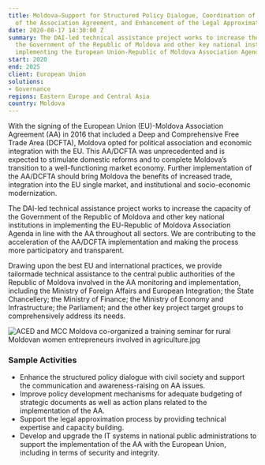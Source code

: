 ```yaml
---
title: Moldova—Support for Structured Policy Dialogue, Coordination of the Implementation
  of the Association Agreement, and Enhancement of the Legal Approximation Process
date: 2020-08-17 14:30:00 Z
summary: The DAI-led technical assistance project works to increase the capacity of
  the Government of the Republic of Moldova and other key national institutions in
  implementing the European Union-Republic of Moldova Association Agenda.
start: 2020
end: 2025
client: European Union
solutions:
- Governance
regions: Eastern Europe and Central Asia
country: Moldova
---
```


With the signing of the European Union (EU)-Moldova Association Agreement (AA) in 2016 that included a Deep and Comprehensive Free Trade Area (DCFTA), Moldova opted for political association and economic integration with the EU. This AA/DCFTA was unprecedented and is expected to stimulate domestic reforms and to complete Moldova’s transition to a well-functioning market economy. Further implementation of the AA/DCFTA should bring Moldova the benefits of increased trade, integration into the EU single market, and institutional and socio-economic modernization.

The DAI-led technical assistance project works to increase the capacity of the Government of the Republic of Moldova and other key national institutions in implementing the EU-Republic of Moldova Association Agenda in line with the AA throughout all sectors. We are contributing to the acceleration of the AA/DCFTA implementation and making the process more participatory and transparent.

Drawing upon the best EU and international practices, we provide tailormade technical assistance to the central public authorities of the Republic of Moldova involved in the AA monitoring and implementation, including the Ministry of Foreign Affairs and European Integration; the State Chancellery; the Ministry of Finance; the Ministry of Economy and Infrastructure; the Parliament; and the other key project target groups to comprehensively address its needs.

![ACED and MCC Moldova co-organized a training seminar for rural Moldovan women entrepreneurs involved in agriculture.jpg](/uploads/ACED%20and%20MCC%20Moldova%20co-organized%20a%20training%20seminar%20for%20rural%20Moldovan%20women%20entrepreneurs%20involved%20in%20agriculture.jpg) 

### Sample Activities

* Enhance the structured policy dialogue with civil society and support the communication and awareness-raising on AA issues.
* Improve policy development mechanisms for adequate budgeting of strategic documents as well as action plans related to the implementation of the AA.
* Support the legal approximation process by providing technical expertise and capacity building.
* Develop and upgrade the IT systems in national public administrations to support the implementation of the AA with the European Union, including in terms of security and integrity.